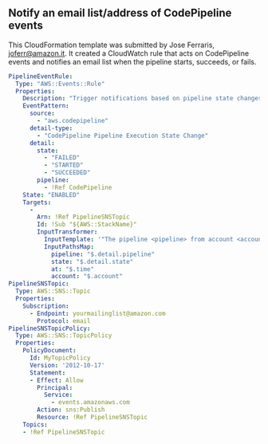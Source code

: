 ## Notify an email list/address of CodePipeline events

This CloudFormation template was submitted by Jose Ferraris, joferr@amazon.it.  It created a CloudWatch rule that acts on CodePipeline events and notifies an email list when the pipeline starts, succeeds, or fails.

```yaml
PipelineEventRule:
  Type: "AWS::Events::Rule"
  Properties:
    Description: "Trigger notifications based on pipeline state changes"
    EventPattern:
      source:
        - "aws.codepipeline"
      detail-type:
        - "CodePipeline Pipeline Execution State Change"
      detail:
        state:
          - "FAILED"
          - "STARTED"
          - "SUCCEEDED"
        pipeline:
          - !Ref CodePipeline
    State: "ENABLED"
    Targets:
      -
        Arn: !Ref PipelineSNSTopic
        Id: !Sub "${AWS::StackName}"
        InputTransformer:
          InputTemplate: '"The pipeline <pipeline> from account <account> has <state> at <at>."'
          InputPathsMap:
            pipeline: "$.detail.pipeline"
            state: "$.detail.state"
            at: "$.time"
            account: "$.account"
PipelineSNSTopic:
  Type: AWS::SNS::Topic
  Properties:
    Subscription:
      - Endpoint: yourmailinglist@amazon.com
        Protocol: email
PipelineSNSTopicPolicy:
  Type: AWS::SNS::TopicPolicy
  Properties:
    PolicyDocument:
      Id: MyTopicPolicy
      Version: '2012-10-17'
      Statement:
      - Effect: Allow
        Principal:
          Service:
            - events.amazonaws.com
        Action: sns:Publish
        Resource: !Ref PipelineSNSTopic
    Topics:
    - !Ref PipelineSNSTopic

```